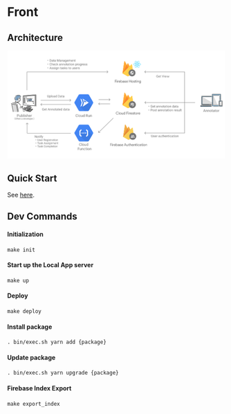 # Front

## Architecture

![infra](../docs/imgs/infra_latest.png)

## Quick Start

See [here](../../../wiki/Quick-Start#4-frontend).



## Dev Commands

#### Initialization

```
make init
```

#### Start up the Local App server

```
make up
```

#### Deploy

```
make deploy
```

#### Install package

```
. bin/exec.sh yarn add {package}
```

#### Update package

```
. bin/exec.sh yarn upgrade {package}
```

#### Firebase Index Export

```shell
make export_index
```

